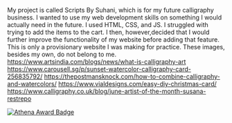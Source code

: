 My project is called Scripts By Suhani, which is for my future calligraphy business. I wanted to use my web development skills on something I would actually need in the future. I used HTML, CSS, and JS.
I struggled with trying to add the items to the cart. I then, however,decided that I would further improve the functionality of my website before adding that feature. This is only a provisionary website I was making for practice. 
These images, besides my own, do not belong to me.
https://www.artsindia.com/blogs/news/what-is-calligraphy-art
https://www.carousell.sg/p/sunset-watercolor-calligraphy-card-256835792/
https://thepostmansknock.com/how-to-combine-calligraphy-and-watercolors/
https://www.vialdesigns.com/easy-diy-christmas-card/
https://www.calligraphy.co.uk/blog/june-artist-of-the-month-susana-restrepo

[![Athena Award Badge](https://img.shields.io/endpoint?url=https%3A%2F%2Faward.athena.hackclub.com%2Fapi%2Fbadge)](https://award.athena.hackclub.com?utm_source=readme)
